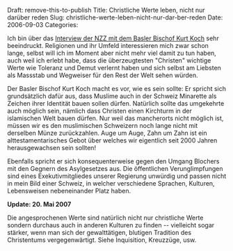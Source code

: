 Draft: remove-this-to-publish
Title: Christliche Werte leben, nicht nur darüber reden
Slug: christliche-werte-leben-nicht-nur-dar-ber-reden
Date: 2006-09-03
Categories:

Ich bin über das [Interview der NZZ mit dem Basler Bischof Kurt Koch](http://www.nzz.ch/2006/09/03/il/articleEFOD2.html) sehr beeindruckt. Religionen und ihr Umfeld interessieren mich zwar schon lange, selbst will ich im Moment aber nicht mehr viel damit zu tun haben, auch weil ich erlebt habe, dass die überzeugtesten "Christen" wichtige Werte wie Toleranz und Demut verlernt haben und sich selbst am Liebsten als Massstab und Wegweiser für den Rest der Welt sehen würden.

Der Basler Bischof Kurt Koch macht es vor, wie es sein sollte: Er spricht sich grundsätzlich dafür aus, dass Muslime auch in der Schweiz Minarette als Zeichen ihrer Identität bauen sollen dürfen. Natürlich sollte das umgekehrte auch möglich sein, nämlich dass Christen einen Kirchturm in der islamischen Welt bauen dürfen. Nur weil das mancherorts nicht möglich ist, müssen wir es den muslimischen Schweizern noch lange nicht mit derselben Münze zurückzahlen. Auge um Auge, Zahn um Zahn ist ein alttestamentarisches Gebot über welches wir eigentlich seit 2000 Jahren herausgewachsen sein sollten!

Ebenfalls spricht er sich konsequenterweise gegen den Umgang Blochers mit den Gegnern des Asylgesetzes aus. Die öffentlichen Verunglimpfungen sind eines Exekutivmitgliedes unserer Regierung unwürdig und passen nicht in mein Bild einer Schweiz, in welcher verschiedene Sprachen, Kulturen, Lebensweisen nebeneinander Platz haben.

**Update: 20. Mai 2007**

Die angesprochenen Werte sind natürlich nicht nur christliche Werte sondern durchaus auch in anderen Kulturen zu finden -- vielleicht sogar stärker, wenn man sich der gewalttätigen, blutigen Tradition des Christentums vergegenwärtigt. Siehe Inquisition, Kreuzzüge, usw.
